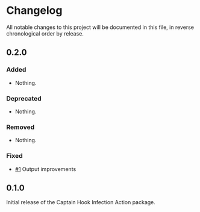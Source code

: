 # Changelog

All notable changes to this project will be documented in this file, in reverse chronological order by release.

## 0.2.0

### Added

- Nothing.

### Deprecated

- Nothing.

### Removed

- Nothing.

### Fixed

- [#1](https://github.com/bitExpert/captainhook-infection/pull/1) Output improvements

## 0.1.0

Initial release of the Captain Hook Infection Action package.

